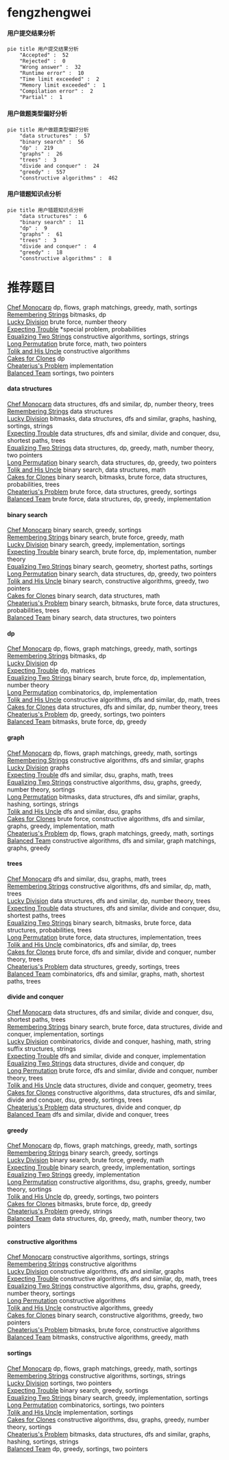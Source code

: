 # fengzhengwei
<!-- tabs:start -->
#### **用户提交结果分析**

```mermaid
pie title 用户提交结果分析
    "Accepted" :  52
    "Rejected" :  0
    "Wrong answer" :  32
    "Runtime error" :  10
    "Time limit exceeded" :  2
    "Memory limit exceeded" :  1
    "Compilation error" :  2
    "Partial" :  1
```
#### **用户做题类型偏好分析**

```mermaid
pie title 用户做题类型偏好分析
    "data structures" :  57
    "binary search" :  56
    "dp" :  219
    "graphs" :  26
    "trees" :  3
    "divide and conquer" :  24
    "greedy" :  557
    "constructive algorithms" :  462
```
#### **用户错题知识点分析**

```mermaid
pie title 用户错题知识点分析
    "data structures" :  6
    "binary search" :  11
    "dp" :  9
    "graphs" :  61
    "trees" :  3
    "divide and conquer" :  4
    "greedy" :  18
    "constructive algorithms" :  8
```
<!-- tabs:end -->
# 推荐题目
[Chef Monocarp](http://codeforces.com/problemset/problem/1437/C)		dp,
                        flows,
                        graph matchings,
                        greedy,
                        math,
                        sortings		  
[Remembering Strings](http://codeforces.com/problemset/problem/543/C)		bitmasks,
                        dp		  
[Lucky Division](http://codeforces.com/problemset/problem/122/A)		brute force,
                        number theory		  
[Expecting Trouble](http://codeforces.com/problemset/problem/345/A)		*special problem,
                        probabilities		  
[Equalizing Two Strings](http://codeforces.com/problemset/problem/1256/F)		constructive algorithms,
                        sortings,
                        strings		  
[Long Permutation](http://codeforces.com/problemset/problem/1443/E)		brute force,
                        math,
                        two pointers		  
[Tolik and His Uncle](http://codeforces.com/problemset/problem/1179/B)		constructive algorithms		  
[Cakes for Clones](http://codeforces.com/problemset/problem/1415/F)		dp		  
[Cheaterius's Problem](http://codeforces.com/problemset/problem/51/A)		implementation		  
[Balanced Team](http://codeforces.com/problemset/problem/1133/C)		sortings,
                        two pointers		  
<!-- tabs:start -->
#### **data structures**
[Chef Monocarp](http://codeforces.com/problemset/problem/1101/D)		data structures,
                        dfs and similar,
                        dp,
                        number theory,
                        trees		  
[Remembering Strings](http://codeforces.com/problemset/problem/1288/E)		data structures		  
[Lucky Division](http://codeforces.com/problemset/problem/1476/E)		bitmasks,
                        data structures,
                        dfs and similar,
                        graphs,
                        hashing,
                        sortings,
                        strings		  
[Expecting Trouble](http://codeforces.com/problemset/problem/936/E)		data structures,
                        dfs and similar,
                        divide and conquer,
                        dsu,
                        shortest paths,
                        trees		  
[Equalizing Two Strings](http://codeforces.com/problemset/problem/1497/E2)		data structures,
                        dp,
                        greedy,
                        math,
                        number theory,
                        two pointers		  
[Long Permutation](http://codeforces.com/problemset/problem/1492/C)		binary search,
                        data structures,
                        dp,
                        greedy,
                        two pointers		  
[Tolik and His Uncle](http://codeforces.com/problemset/problem/1490/G)		binary search,
                        data structures,
                        math		  
[Cakes for Clones](http://codeforces.com/problemset/problem/1479/D)		binary search,
                        bitmasks,
                        brute force,
                        data structures,
                        probabilities,
                        trees		  
[Cheaterius's Problem](http://codeforces.com/problemset/problem/1497/A)		brute force,
                        data structures,
                        greedy,
                        sortings		  
[Balanced Team](http://codeforces.com/problemset/problem/1491/C)		brute force,
                        data structures,
                        dp,
                        greedy,
                        implementation		  
#### **binary search**
[Chef Monocarp](https://codeforces.com/contest/480/problem/A)		binary search,
                        greedy,
                        sortings		  
[Remembering Strings](http://codeforces.com/problemset/problem/471/C)		binary search,
                        brute force,
                        greedy,
                        math		  
[Lucky Division](http://codeforces.com/problemset/problem/1335/C)		binary search,
                        greedy,
                        implementation,
                        sortings		  
[Expecting Trouble](http://codeforces.com/problemset/problem/919/B)		binary search,
                        brute force,
                        dp,
                        implementation,
                        number theory		  
[Equalizing Two Strings](http://codeforces.com/problemset/problem/1486/B)		binary search,
                        geometry,
                        shortest paths,
                        sortings		  
[Long Permutation](http://codeforces.com/problemset/problem/1492/C)		binary search,
                        data structures,
                        dp,
                        greedy,
                        two pointers		  
[Tolik and His Uncle](http://codeforces.com/problemset/problem/1463/D)		binary search,
                        constructive algorithms,
                        greedy,
                        two pointers		  
[Cakes for Clones](http://codeforces.com/problemset/problem/1490/G)		binary search,
                        data structures,
                        math		  
[Cheaterius's Problem](http://codeforces.com/problemset/problem/1479/D)		binary search,
                        bitmasks,
                        brute force,
                        data structures,
                        probabilities,
                        trees		  
[Balanced Team](http://codeforces.com/problemset/problem/1436/E)		binary search,
                        data structures,
                        two pointers		  
#### **dp**
[Chef Monocarp](http://codeforces.com/problemset/problem/1437/C)		dp,
                        flows,
                        graph matchings,
                        greedy,
                        math,
                        sortings		  
[Remembering Strings](http://codeforces.com/problemset/problem/543/C)		bitmasks,
                        dp		  
[Lucky Division](http://codeforces.com/problemset/problem/1415/F)		dp		  
[Expecting Trouble](http://codeforces.com/problemset/problem/348/D)		dp,
                        matrices		  
[Equalizing Two Strings](http://codeforces.com/problemset/problem/919/B)		binary search,
                        brute force,
                        dp,
                        implementation,
                        number theory		  
[Long Permutation](http://codeforces.com/problemset/problem/1272/C)		combinatorics,
                        dp,
                        implementation		  
[Tolik and His Uncle](http://codeforces.com/problemset/problem/1338/D)		constructive algorithms,
                        dfs and similar,
                        dp,
                        math,
                        trees		  
[Cakes for Clones](http://codeforces.com/problemset/problem/1101/D)		data structures,
                        dfs and similar,
                        dp,
                        number theory,
                        trees		  
[Cheaterius's Problem](https://codeforces.com/contest/1395/problem/D)		dp,
                        greedy,
                        sortings,
                        two pointers		  
[Balanced Team](http://codeforces.com/problemset/problem/1395/C)		bitmasks,
                        brute force,
                        dp,
                        greedy		  
#### **graph**
[Chef Monocarp](http://codeforces.com/problemset/problem/1437/C)		dp,
                        flows,
                        graph matchings,
                        greedy,
                        math,
                        sortings		  
[Remembering Strings](https://codeforces.com/contest/742/problem/E)		constructive algorithms,
                        dfs and similar,
                        graphs		  
[Lucky Division](https://codeforces.com/contest/1229/problem/C)		graphs		  
[Expecting Trouble](http://codeforces.com/problemset/problem/1139/C)		dfs and similar,
                        dsu,
                        graphs,
                        math,
                        trees		  
[Equalizing Two Strings](http://codeforces.com/problemset/problem/1513/D)		constructive algorithms,
                        dsu,
                        graphs,
                        greedy,
                        number theory,
                        sortings		  
[Long Permutation](http://codeforces.com/problemset/problem/1476/E)		bitmasks,
                        data structures,
                        dfs and similar,
                        graphs,
                        hashing,
                        sortings,
                        strings		  
[Tolik and His Uncle](http://codeforces.com/problemset/problem/1263/D)		dfs and similar,
                        dsu,
                        graphs		  
[Cakes for Clones](http://codeforces.com/problemset/problem/1487/C)		brute force,
                        constructive algorithms,
                        dfs and similar,
                        graphs,
                        greedy,
                        implementation,
                        math		  
[Cheaterius's Problem](http://codeforces.com/problemset/problem/1437/C)		dp,
                        flows,
                        graph matchings,
                        greedy,
                        math,
                        sortings		  
[Balanced Team](http://codeforces.com/problemset/problem/1470/D)		constructive algorithms,
                        dfs and similar,
                        graph matchings,
                        graphs,
                        greedy		  
#### **trees**
[Chef Monocarp](http://codeforces.com/problemset/problem/1139/C)		dfs and similar,
                        dsu,
                        graphs,
                        math,
                        trees		  
[Remembering Strings](http://codeforces.com/problemset/problem/1338/D)		constructive algorithms,
                        dfs and similar,
                        dp,
                        math,
                        trees		  
[Lucky Division](http://codeforces.com/problemset/problem/1101/D)		data structures,
                        dfs and similar,
                        dp,
                        number theory,
                        trees		  
[Expecting Trouble](http://codeforces.com/problemset/problem/936/E)		data structures,
                        dfs and similar,
                        divide and conquer,
                        dsu,
                        shortest paths,
                        trees		  
[Equalizing Two Strings](http://codeforces.com/problemset/problem/1479/D)		binary search,
                        bitmasks,
                        brute force,
                        data structures,
                        probabilities,
                        trees		  
[Long Permutation](http://codeforces.com/problemset/problem/1511/C)		brute force,
                        data structures,
                        implementation,
                        trees		  
[Tolik and His Uncle](http://codeforces.com/problemset/problem/1499/F)		combinatorics,
                        dfs and similar,
                        dp,
                        trees		  
[Cakes for Clones](http://codeforces.com/problemset/problem/1491/E)		brute force,
                        dfs and similar,
                        divide and conquer,
                        number theory,
                        trees		  
[Cheaterius's Problem](http://codeforces.com/problemset/problem/1466/D)		data structures,
                        greedy,
                        sortings,
                        trees		  
[Balanced Team](http://codeforces.com/problemset/problem/1495/D)		combinatorics,
                        dfs and similar,
                        graphs,
                        math,
                        shortest paths,
                        trees		  
#### **divide and conquer**
[Chef Monocarp](http://codeforces.com/problemset/problem/936/E)		data structures,
                        dfs and similar,
                        divide and conquer,
                        dsu,
                        shortest paths,
                        trees		  
[Remembering Strings](http://codeforces.com/problemset/problem/1461/D)		binary search,
                        brute force,
                        data structures,
                        divide and conquer,
                        implementation,
                        sortings		  
[Lucky Division](http://codeforces.com/problemset/problem/1466/G)		combinatorics,
                        divide and conquer,
                        hashing,
                        math,
                        string suffix structures,
                        strings		  
[Expecting Trouble](http://codeforces.com/problemset/problem/1490/D)		dfs and similar,
                        divide and conquer,
                        implementation		  
[Equalizing Two Strings](https://codeforces.com/contest/1483/problem/C)		data structures,
                        divide and conquer,
                        dp		  
[Long Permutation](http://codeforces.com/problemset/problem/1491/E)		brute force,
                        dfs and similar,
                        divide and conquer,
                        number theory,
                        trees		  
[Tolik and His Uncle](http://codeforces.com/problemset/problem/1303/G)		data structures,
                        divide and conquer,
                        geometry,
                        trees		  
[Cakes for Clones](http://codeforces.com/problemset/problem/1494/D)		constructive algorithms,
                        data structures,
                        dfs and similar,
                        divide and conquer,
                        dsu,
                        greedy,
                        sortings,
                        trees		  
[Cheaterius's Problem](http://codeforces.com/problemset/problem/1482/E)		data structures,
                        divide and conquer,
                        dp		  
[Balanced Team](http://codeforces.com/problemset/problem/566/C)		dfs and similar,
                        divide and conquer,
                        trees		  
#### **greedy**
[Chef Monocarp](http://codeforces.com/problemset/problem/1437/C)		dp,
                        flows,
                        graph matchings,
                        greedy,
                        math,
                        sortings		  
[Remembering Strings](https://codeforces.com/contest/480/problem/A)		binary search,
                        greedy,
                        sortings		  
[Lucky Division](http://codeforces.com/problemset/problem/471/C)		binary search,
                        brute force,
                        greedy,
                        math		  
[Expecting Trouble](http://codeforces.com/problemset/problem/1335/C)		binary search,
                        greedy,
                        implementation,
                        sortings		  
[Equalizing Two Strings](http://codeforces.com/problemset/problem/1333/B)		greedy,
                        implementation		  
[Long Permutation](http://codeforces.com/problemset/problem/1513/D)		constructive algorithms,
                        dsu,
                        graphs,
                        greedy,
                        number theory,
                        sortings		  
[Tolik and His Uncle](https://codeforces.com/contest/1395/problem/D)		dp,
                        greedy,
                        sortings,
                        two pointers		  
[Cakes for Clones](http://codeforces.com/problemset/problem/1395/C)		bitmasks,
                        brute force,
                        dp,
                        greedy		  
[Cheaterius's Problem](http://codeforces.com/problemset/problem/1397/A)		greedy,
                        strings		  
[Balanced Team](http://codeforces.com/problemset/problem/1497/E2)		data structures,
                        dp,
                        greedy,
                        math,
                        number theory,
                        two pointers		  
#### **constructive algorithms**
[Chef Monocarp](http://codeforces.com/problemset/problem/1256/F)		constructive algorithms,
                        sortings,
                        strings		  
[Remembering Strings](http://codeforces.com/problemset/problem/1179/B)		constructive algorithms		  
[Lucky Division](https://codeforces.com/contest/742/problem/E)		constructive algorithms,
                        dfs and similar,
                        graphs		  
[Expecting Trouble](http://codeforces.com/problemset/problem/1338/D)		constructive algorithms,
                        dfs and similar,
                        dp,
                        math,
                        trees		  
[Equalizing Two Strings](http://codeforces.com/problemset/problem/1513/D)		constructive algorithms,
                        dsu,
                        graphs,
                        greedy,
                        number theory,
                        sortings		  
[Long Permutation](http://codeforces.com/problemset/problem/1425/H)		constructive algorithms		  
[Tolik and His Uncle](http://codeforces.com/problemset/problem/1493/A)		constructive algorithms,
                        greedy		  
[Cakes for Clones](http://codeforces.com/problemset/problem/1463/D)		binary search,
                        constructive algorithms,
                        greedy,
                        two pointers		  
[Cheaterius's Problem](https://codeforces.com/contest/1456/problem/B)		bitmasks,
                        brute force,
                        constructive algorithms		  
[Balanced Team](http://codeforces.com/problemset/problem/1492/D)		bitmasks,
                        constructive algorithms,
                        greedy,
                        math		  
#### **sortings**
[Chef Monocarp](http://codeforces.com/problemset/problem/1437/C)		dp,
                        flows,
                        graph matchings,
                        greedy,
                        math,
                        sortings		  
[Remembering Strings](http://codeforces.com/problemset/problem/1256/F)		constructive algorithms,
                        sortings,
                        strings		  
[Lucky Division](http://codeforces.com/problemset/problem/1133/C)		sortings,
                        two pointers		  
[Expecting Trouble](https://codeforces.com/contest/480/problem/A)		binary search,
                        greedy,
                        sortings		  
[Equalizing Two Strings](http://codeforces.com/problemset/problem/1335/C)		binary search,
                        greedy,
                        implementation,
                        sortings		  
[Long Permutation](http://codeforces.com/problemset/problem/652/C)		combinatorics,
                        sortings,
                        two pointers		  
[Tolik and His Uncle](https://codeforces.com/contest/1138/problem/C)		implementation,
                        sortings		  
[Cakes for Clones](http://codeforces.com/problemset/problem/1513/D)		constructive algorithms,
                        dsu,
                        graphs,
                        greedy,
                        number theory,
                        sortings		  
[Cheaterius's Problem](http://codeforces.com/problemset/problem/1476/E)		bitmasks,
                        data structures,
                        dfs and similar,
                        graphs,
                        hashing,
                        sortings,
                        strings		  
[Balanced Team](https://codeforces.com/contest/1395/problem/D)		dp,
                        greedy,
                        sortings,
                        two pointers		  
<!-- tabs:end -->
